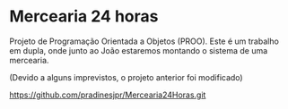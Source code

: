 # Mercearia 24 horas
Projeto de Programação Orientada a Objetos (PROO).
Este é um trabalho em dupla, onde junto ao João estaremos montando o sistema de uma mercearia.

(Devido a alguns imprevistos, o projeto anterior foi modificado)

https://github.com/pradinesjpr/Mercearia24Horas.git
